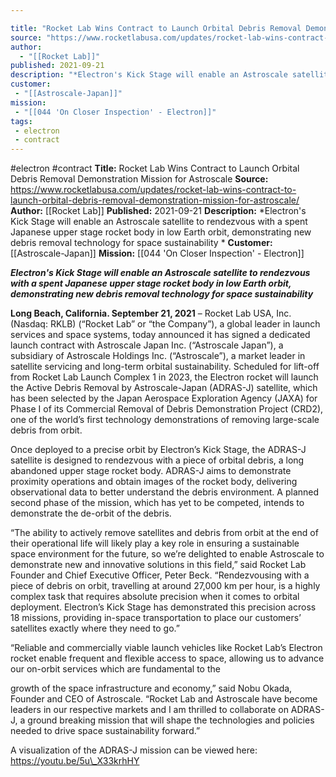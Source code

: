 ```yaml
---

title: "Rocket Lab Wins Contract to Launch Orbital Debris Removal Demonstration Mission for Astroscale "
source: "https://www.rocketlabusa.com/updates/rocket-lab-wins-contract-to-launch-orbital-debris-removal-demonstration-mission-for-astroscale/"
author:
  - "[[Rocket Lab]]"
published: 2021-09-21
description: "*Electron's Kick Stage will enable an Astroscale satellite to rendezvous with a spent Japanese upper stage rocket body in low Earth orbit, demonstrating new debris removal technology for space sustainability *"
customer:
 - "[[Astroscale-Japan]]"
mission:
 - "[[044 'On Closer Inspection' - Electron]]"
tags:
 - electron
 - contract
---
```


#electron #contract
**Title:** Rocket Lab Wins Contract to Launch Orbital Debris Removal Demonstration Mission for Astroscale 
**Source:** https://www.rocketlabusa.com/updates/rocket-lab-wins-contract-to-launch-orbital-debris-removal-demonstration-mission-for-astroscale/
**Author:** [[Rocket Lab]]
**Published:** 2021-09-21
**Description:** *Electron's Kick Stage will enable an Astroscale satellite to rendezvous with a spent Japanese upper stage rocket body in low Earth orbit, demonstrating new debris removal technology for space sustainability *
**Customer:** [[Astroscale-Japan]]
**Mission:** [[044 'On Closer Inspection' - Electron]]

***Electron's Kick Stage will enable an Astroscale satellite to rendezvous with a spent Japanese upper stage rocket body in low Earth orbit, demonstrating new debris removal technology for space sustainability*** 

**Long Beach, California. September 21, 2021** – Rocket Lab USA, Inc. (Nasdaq: RKLB) (“Rocket Lab” or “the Company”), a global leader in launch services and space systems, today announced it has signed a dedicated launch contract with Astroscale Japan Inc. (“Astroscale Japan”), a subsidiary of Astroscale Holdings Inc. (“Astroscale”), a market leader in satellite servicing and long-term orbital sustainability. Scheduled for lift-off from Rocket Lab Launch Complex 1 in 2023, the Electron rocket will launch the Active Debris Removal by Astroscale-Japan (ADRAS-J) satellite, which has been selected by the Japan Aerospace Exploration Agency (JAXA) for Phase I of its Commercial Removal of Debris Demonstration Project (CRD2), one of the world’s first technology demonstrations of removing large-scale debris from orbit.

Once deployed to a precise orbit by Electron’s Kick Stage, the ADRAS-J satellite is designed to rendezvous with a piece of orbital debris, a long abandoned upper stage rocket body. ADRAS-J aims to demonstrate proximity operations and obtain images of the rocket body, delivering observational data to better understand the debris environment. A planned second phase of the mission, which has yet to be competed, intends to demonstrate the de-orbit of the debris.

“The ability to actively remove satellites and debris from orbit at the end of their operational life will likely play a key role in ensuring a sustainable space environment for the future, so we’re delighted to enable Astroscale to demonstrate new and innovative solutions in this field,” said Rocket Lab Founder and Chief Executive Officer, Peter Beck. “Rendezvousing with a piece of debris on orbit, travelling at around 27,000 km per hour, is a highly complex task that requires absolute precision when it comes to orbital deployment. Electron’s Kick Stage has demonstrated this precision across 18 missions, providing in-space transportation to place our customers’ satellites exactly where they need to go.” 

“Reliable and commercially viable launch vehicles like Rocket Lab’s Electron rocket enable frequent and flexible access to space, allowing us to advance our on-orbit services which are fundamental to the

growth of the space infrastructure and economy,” said Nobu Okada, Founder and CEO of Astroscale. “Rocket Lab and Astroscale have become leaders in our respective markets and I am thrilled to collaborate on ADRAS-J, a ground breaking mission that will shape the technologies and policies needed to drive space sustainability forward.”

A visualization of the ADRAS-J mission can be viewed here: https://youtu.be/5u\_X33krhHY